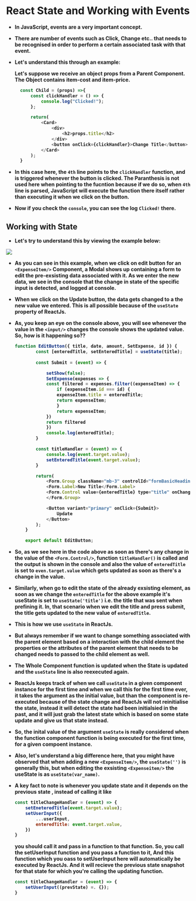 <p align="justify">
<strong>

# React State and Working with Events

- In JavaScript, events are a very important concept.
- There are number of events such as Click, Change etc.. that needs to be recognised in order to perform a certain associated task with that event.
- Let's understand this through an example:

  Let's suppose we receive an object props from a Parent Component. The Object contains item-cost and item-price.

  ```JavaScript
    const Child = (props) =>{
        const clickHandler = () => {
            console.log("Clicked!");
        };

        return(
            <Card>
                <div>
                    <h2>props.title</h2>
                </div>
                <button onClick={clickHandler}>Change Title</button>
            </Card>
        );
    }
  ```

- In this case here, the `4th` line points to the `clickHandler` function, and is triggered whenever the button is clicked. The Paranthesis is not used here when pointing to the fucntion because if we do so, when `4th` line is parsed, JavaScript will execute the function there itself rather than executing it when we click on the button.

- Now if you check the `console`, you can see the log `Clicked!` there.

## Working with State

- Let's try to understand this by viewing the example below:

![](imgs/Screen%20Recording%202023-02-17%20at%205.27.31%20AM.gif)

- As you can see in this example, when we click on edit button for an `<ExpenseItem/>` Component, a Modal shows up containing a form to edit the pre-exsisting data associated with it. As we enter the new data, we see in the console that the change in state of the specific input is detected, and logged at console.
  
- When we click on the Update button, the data gets changed to a the new value we entered. This is all possible because of the `useState` property of ReactJs.

- As, you keep an eye on the console above, you will see whenever the value in the `<input/>` changes the console shows the updated value. So, how is it happening so??

    ```javascript
    function EditButton({ title, date, amount, SetExpense, id }) {
            const [enteredTitle, setEnteredTitle] = useState(title);
            
            const Submit = (event) => {

                setShow(false);
                SetExpense(expenses => {
                const filtered = expenses.filter((expenseItem) => {
                    if (expenseItem.id === id) {
                    expenseItem.title = enteredTitle;
                    return expenseItem;
                    }
                    return expenseItem;
                })
                return filtered
                })
                console.log(enteredTitle);
            }

            const titleHandler = (event) => {
                console.log(event.target.value);
                setEnteredTitle(event.target.value);
            }

            return(
                <Form.Group className="mb-3" controlId="formBasicHeading">
                <Form.Label>New Title</Form.Label>
                <Form.Control value={enteredTitle} type="title" onChange={titleHandler} placeholder={title} />
                </Form.Group>

                <Button variant="primary" onClick={Submit}>
                    Update
                </Button>
            );
        }

        export default EditButton;
    ```

- So, as we see here in the code above as soon as there's any change in the value of the `<Form.Control/>`, function `titleHandler()` is called and the output is shown in the console and also the value of `enteredTitle` is set to `even.target.value` which gets updated as soon as there's a change in the value.

- Similarly, when go to edit the state of the already exsisting element, as soon as we change the `enteredTitle` for the above example it's useState is set to `useState('title')` i.e. the title that was sent when prefining it. In, that scenario when we edit the title and press submit, the title gets updated to the new value of `enteredTitle`.

- This is how we use `useState` in ReactJs.

- But always remember if we want to change something associated with the parent element based on a interaction with the child element the properties or the attributes of the parent element that needs to be changed needs to passed to the child element as well.

- The Whole Component function is updated when the State is updated and the `useState` line is also reexecuted again.

- ReactJs keeps track of when we call `useState` in a given component instance for the first time and when we call this for the first time ever, it takes the argument as the initial value, but than the component is re-executed because of the state change and ReactJs will not reinitialise the state, instead it will detect the state had been initialsied in the past, and it will just grab the latest state which is based on some state update and give us that state instead.

- So, the inital value of the argument `useState` is really considered when the function component function is being executed for the first time, for a given compoent instance.

- Also, let's understand a big difference here, that you might have observed that when adding a new `<ExpenseItem/>`, the `useState('')` is generally this, but when editing the exsisting `<Expenseitem/>` the useState is as `useState(var_name)`.

- A key fact to note is whenever you update state and it depends on the previous state , instead of calling it like 

    ```javascript
    const titleChangeHandler = (event) => {
        setEneteredTitle(event.target.value);
        setUserInput({
            ...userInput,
            enteredTitle: event.target.value,
        })
    }
    ```

    you should call it and pass in a function to that function. So, you call the setUserInput function and you pass a function to it, And this function which you oass to setUserInput here will automatically be executed by ReactJs. And it will recieve the previous state snapshot for that state for which you're calling the updating function.

    ```javascript
    const titleChangeHandler = (event) => {
        setUserInput((prevState) =. {});
    }
    ```

</strong>
</p>
